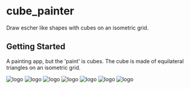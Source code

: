 # cube_painter

Draw escher like shapes with cubes on an isometric grid.

## Getting Started

A painting app, but the 'paint' is cubes. The cube is made of equilateral triangles on an isometric
grid.

![logo](https://github.com/paulsump/cube_painter/blob/98a52da01cb1108a178e1a22b418b98a05f2c382/android/app/src/main/res/mipmap-hdpi/ic_launcher.png)
![logo](https://github.com/paulsump/cube_painter/blob/2049ca6da2a6231c3e980608b48249efaccac9b0/images/oneFinger.png)
![logo](https://github.com/paulsump/cube_painter/blob/2049ca6da2a6231c3e980608b48249efaccac9b0/images/twoFinger.png)
![logo](https://github.com/paulsump/cube_painter/blob/2049ca6da2a6231c3e980608b48249efaccac9b0/images/eraseLine.png)
![logo](https://github.com/paulsump/cube_painter/blob/2049ca6da2a6231c3e980608b48249efaccac9b0/images/placeSlice.png)
![logo](https://github.com/paulsump/cube_painter/blob/2049ca6da2a6231c3e980608b48249efaccac9b0/images/placeSlice.png)
![logo](https://github.com/paulsump/cube_painter/blob/2049ca6da2a6231c3e980608b48249efaccac9b0/images/longPress.png)
